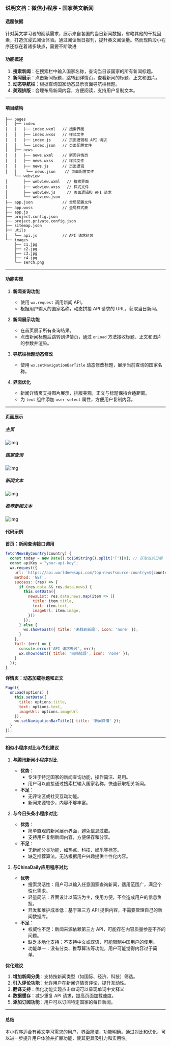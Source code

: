 ### 说明文档：微信小程序 - 国家英文新闻

#### 选题依据

针对英文学习者的阅读需求，展示来自各国的当日新闻数据，省略其他的干扰因素，打造沉浸式阅读体验。通过阅读当日报刊，提升英文阅读量。然而现阶段小程序还存在着诸多缺点，需要不断改进

#### 功能概述

1. **搜索新闻**：在搜索栏中输入国家名称，查询当日该国家的所有新闻标题。
2. **新闻展示**：点击新闻标题，跳转到详情页，查看新闻的标题、正文和图片。
3. **动态导航栏**：根据查询国家动态显示页面导航栏标题。
4. **美观排版**：合理布局新闻内容，方便阅读，支持用户复制文本。

---

#### 项目结构

```plaintext
├── pages
│   ├── index
│   │   ├── index.wxml   // 搜索界面
│   │   ├── index.wxss   // 样式文件
│   │   ├── index.js     // 页面逻辑和 API 请求
│   │   └── index.json   // 页面配置文件
│   ├── news
│   │   ├── news.wxml    // 新闻详情页
│   │   ├── news.wxss    // 样式文件
│   │   ├── news.js      // 页面逻辑
│   │    └── news.json    // 页面配置文件
    └── webview
│       ├── webview.wxml   // 搜索界面
│       ├── webview.wxss   // 样式文件
│       ├── webview.js     // 页面逻辑和 API 请求
│       └── webview.json
├── app.json             // 全局配置文件
├── app.wxss             // 全局样式表
├── app.js  
├── project.config.json  
├── project.private.config.json
├── sitemap.json
├── utils
│   └── api.js           // API 请求封装
└── images
    ├── c1.jpg   
    ├── c2.jpg  
    ├── c3.jpg  
    ├── c4.jpg   
    └── serch.png
```

---

#### 功能实现

1. **新闻查询功能**  
   - 使用 `wx.request` 调用新闻 API。
   - 根据用户输入的国家名称，动态拼接 API 请求的 URL，获取当日新闻。

2. **新闻展示功能**  
   - 在首页展示所有查询结果。
   - 点击新闻标题后跳转到详情页，通过 `onLoad` 方法接收标题、正文和图片的参数并渲染。

3. **导航栏标题动态修改**  
   - 使用 `wx.setNavigationBarTitle` 动态修改标题，展示当前查询的国家名称。

4. **界面优化**
   - 新闻详情页支持图片展示，排版美观，正文与标题保持合适距离。
   - 为 `text` 组件添加 `user-select` 属性，方便用户复制内容。

---

#### 页面展示

##### 主页

![img](./111.png)

##### 国家查询

![img](./222.png)

##### 新闻文本

![img](./333.png)

##### 推荐新闻文本

![img](./444.png)

#### 代码示例

**首页：新闻查询接口调用**
```javascript
fetchNewsByCountry(country) {
  const today = new Date().toISOString().split('T')[0]; // 获取当前日期
  const apiKey = "your-api-key";
  wx.request({
    url: `https://api.worldnewsapi.com/top-news?source-country=${country}&language=en&date=${today}&api-key=${apiKey}`,
    method: 'GET',
    success: (res) => {
      if (res.data && res.data.news) {
        this.setData({
          newsList: res.data.news.map(item => ({
            title: item.title,
            text: item.text,
            imageUrl: item.image,
          }))
        });
      } else {
        wx.showToast({ title: '未找到新闻', icon: 'none' });
      }
    },
    fail: (err) => {
      console.error('API 请求失败', err);
      wx.showToast({ title: '网络错误', icon: 'none' });
    }
  });
}
```

**详情页：动态加载标题和正文**
```javascript
Page({
  onLoad(options) {
    this.setData({
      title: options.title,
      text: options.text,
      imageUrl: options.imageUrl
    });
    wx.setNavigationBarTitle({ title: '新闻详情' });
  }
});
```

---

#### 相似小程序对比与优化建议

1. **与腾讯新闻小程序对比**
   - **优势**：  
     - 专注于特定国家的新闻查询功能，操作简洁、易用。
     - 用户可以直接通过搜索栏输入国家名称，快速获取相关新闻。
   - **不足**：  
     - 无评论区或社交互动功能。
     - 新闻来源较少，内容不够丰富。

2. **与今日头条小程序对比**
   - **优势**：  
     - 简单直观的新闻展示界面，避免信息过载。
     - 支持用户复制新闻内容，方便保存和分享。
   - **不足**：  
     - 无新闻分类功能，如热点、科技、娱乐等标签。
     - 缺乏推荐算法，无法根据用户兴趣提供个性化内容。

3. **与ChinaDaily应用程序对比**
    - **优势**
      - 搜索灵活性：用户可以输入任意国家查询新闻，适用范围广，满足个性化需求。
      - 轻量简洁：界面设计以简洁为主，使用方便，不会造成用户的信息负担。
      - 开发和维护成本低：基于第三方 API 提供内容，不需要管理自己的新闻数据库。
   - **不足**： 
      - 权威性不足：新闻来源依赖第三方 API，可能存在内容质量参差不齐的问题。
      - 缺乏本地化支持：不支持中文或双语，可能限制中国用户的使用。
      - 功能单一：没有分类、推荐算法等功能，用户可能觉得内容过于简单。

**优化建议**
1. **增加新闻分类**：支持按新闻类型（如国际、经济、科技）筛选。
2. **引入评论功能**：允许用户在新闻详情页评论，提升互动性。
3. **翻译支持**：优化功能实现点击单词可以呈现单词中文释义
4. **数据缓存**：减少重复 API 请求，提高页面加载速度。
5. **添加订阅功能**：用户可以订阅特定国家的每日新闻。

---

#### 总结

本小程序适合有英文学习需求的用户，界面简洁，功能明确。通过对比和优化，可以进一步提升用户体验并扩展功能，使其更具吸引力和实用性。
